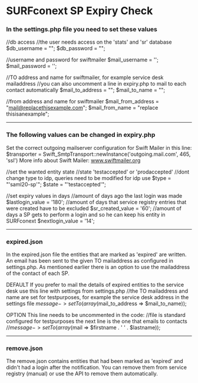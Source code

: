 # SURFconext SP Expiry Check

### In the settings.php file you need to set these values

//db access
//the user needs access on the 'stats' and 'sr' database
$db_username = "";
$db_password = "";

//username and password for swiftmailer
$mail_username = '';
$mail_password = '';

//TO address and name for swiftmailer, for example service desk mailaddress
//you can also uncomment a line in expiry.php to mail to each contact automatically
$mail_to_address = "";
$mail_to_name = "";

//from address and name for swiftmailer
$mail_from_address = "mail@replacethisexample.com";
$mail_from_name = "replace thisisanexample";

--------------------------------------------------------------------------------------

### The following values can be changed in expiry.php

Set the correct outgoing mailserver configuration for Swift Mailer in this line:
$transporter = Swift_SmtpTransport::newInstance('outgoing.mail.com', 465, 'ssl')
More info about Swift Mailer: www.swiftmailer.org

//set the wanted entity state
//state 'testaccepted' or 'prodaccepted'
//dont change type to idp, queries need to be modified for idp use
$type = "'saml20-sp'";
$state = "'testaccepted'";

//set expiry values in days
//amount of days ago the last login was made 
$lastlogin_value = '180';
//amount of days that service registry entries that were created have to be excluded 
$sr_created_value = '60';
//amount of days a SP gets to perform a login and so he can keep his entity in SURFconext
$nextlogin_value = '14';

--------------------------------------------------------------------------------------

### expired.json

In the expired.json file the entities that are marked as 'expired' are written.
An email has been sent to the given TO mailaddress as configured in settings.php.
As mentioned earlier there is an option to use the mailaddress of the contact of each SP.

DEFAULT
If you prefer to mail the details of expired entities to the service desk use this line with settings from settings.php
//the TO mailaddress and name are set for testpurposes, for example the service desk address in the settings file
$message->setTo(array($mail_to_address => $mail_to_name));

OPTION
This line needs to be uncommented in the code:
//file is standard configured for testpurposes the next line is the one that emails to contacts
//$message->setTo(array($mail => $firstname . ' ' . $lastname));

--------------------------------------------------------------------------------------
### remove.json

The remove.json contains entities that had been marked as 'expired' and didn't had a login after the notification.
You can remove them from service registry (manual) or use the API to remove them automatically.

